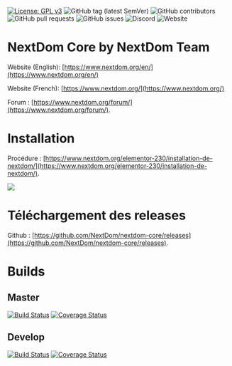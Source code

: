 [![License: GPL v3](https://img.shields.io/badge/License-GPL%20v3-blue.svg)](https://www.gnu.org/licenses/gpl-3.0) ![GitHub tag (latest SemVer)](https://img.shields.io/github/tag/NextDom/nextdom-core.svg) ![GitHub contributors](https://img.shields.io/github/contributors/NextDom/nextdom-core.svg) ![GitHub pull requests](https://img.shields.io/github/issues-pr/NextDom/nextdom-core.svg) ![GitHub issues](https://img.shields.io/github/issues/NextDom/nextdom-core.svg) ![Discord](https://img.shields.io/discord/535362043000258580.svg) ![Website](https://img.shields.io/website/https/www.nextdom.org.svg)

# NextDom Core by NextDom Team #

Website (English): [https://www.nextdom.org/en/](https://www.nextdom.org/en/)

Website (French):  [https://www.nextdom.org/](https://www.nextdom.org/)

Forum : [https://www.nextdom.org/forum/](https://www.nextdom.org/forum/).

# Installation #

Procédure : [https://www.nextdom.org/elementor-230/installation-de-nextdom/](https://www.nextdom.org/elementor-230/installation-de-nextdom/).

<img src="https://www.nextdom.org/wp-content/uploads/2018/12/Install3.png">

# Téléchargement des releases

Github : [https://github.com/NextDom/nextdom-core/releases](https://github.com/NextDom/nextdom-core/releases).


# Builds
## Master
[![Build Status](https://travis-ci.org/NextDom/nextdom-core.svg?branch=master)](https://travis-ci.org/NextDom/nextdom-core) [![Coverage Status](https://coveralls.io/repos/github/NextDom/nextdom-core/badge.svg?branch=master)](https://coveralls.io/github/NextDom/nextdom-core?branch=master)

## Develop
[![Build Status](https://travis-ci.org/NextDom/nextdom-core.svg?branch=develop)](https://travis-ci.org/NextDom/nextdom-core) [![Coverage Status](https://coveralls.io/repos/github/NextDom/nextdom-core/badge.svg?branch=develop)](https://coveralls.io/github/NextDom/nextdom-core?branch=develop)

